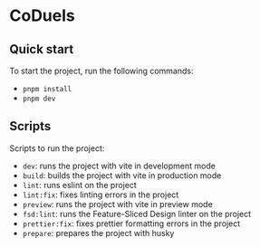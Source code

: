# CoDuels

## Quick start

To start the project, run the following commands:

- `pnpm install`
- `pnpm dev`

## Scripts

Scripts to run the project:

- `dev`: runs the project with vite in development mode
- `build`: builds the project with vite in production mode
- `lint`: runs eslint on the project
- `lint:fix`: fixes linting errors in the project
- `preview`: runs the project with vite in preview mode
- `fsd:lint`: runs the Feature-Sliced Design linter on the project
- `prettier:fix`: fixes prettier formatting errors in the project
- `prepare`: prepares the project with husky
